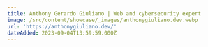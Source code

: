 ```yaml
---
title: Anthony Gerardo Giuliano | Web and cybersecurity expert
image: /src/content/showcase/_images/anthonygiuliano.dev.webp
url: 'https://anthonygiuliano.dev/'
dateAdded: 2023-09-04T13:59:59.000Z
---
```


